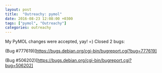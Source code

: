 ```yaml
---
layout: post
title:  "Outreachy: pymol"
date: 2016-08-23 12:08:00 +0300
tags: ["pymol", "Outreachy"]
categories: outreachy 
---
```

My PyMOL changes were accepted, yay! =)
Closed 2 bugs:

  (Bug #777619)[https://bugs.debian.org/cgi-bin/bugreport.cgi?bug=777619]

  (Bug #506202)[https://bugs.debian.org/cgi-bin/bugreport.cgi?bug=506202]
